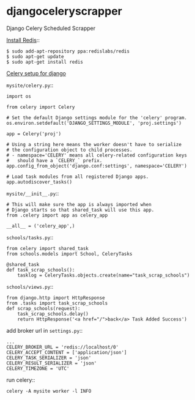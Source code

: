 # djangoceleryscrapper

Django Celery Scheduled Scrapper

[Install Redis](https://stackoverflow.com/a/67293964/2351696)::

    $ sudo add-apt-repository ppa:redislabs/redis
    $ sudo apt-get update
    $ sudo apt-get install redis

[Celery setup for django](https://docs.celeryproject.org/en/stable/django/first-steps-with-django.html)

`mysite/celery.py`::

    import os

    from celery import Celery

    # Set the default Django settings module for the 'celery' program.
    os.environ.setdefault('DJANGO_SETTINGS_MODULE', 'proj.settings')

    app = Celery('proj')

    # Using a string here means the worker doesn't have to serialize
    # the configuration object to child processes.
    # - namespace='CELERY' means all celery-related configuration keys
    #   should have a `CELERY_` prefix.
    app.config_from_object('django.conf:settings', namespace='CELERY')

    # Load task modules from all registered Django apps.
    app.autodiscover_tasks()

`mysite/__init__.py`::

    # This will make sure the app is always imported when
    # Django starts so that shared_task will use this app.
    from .celery import app as celery_app

    __all__ = ('celery_app',)

`schools/tasks.py`::

    from celery import shared_task
    from schools.models import School, CeleryTasks

    @shared_task
    def task_scrap_schools():
        tasklog = CeleryTasks.objects.create(name="task_scrap_schools")

`schools/views.py`::

    from django.http import HttpResponse
    from .tasks import task_scrap_schools 
    def scrap_schools(request):
        task_scrap_schools.delay()
        return HttpResponse('<a href="/">back</a> Task Added Success')

add broker url in `settings.py`::

    ...
    CELERY_BROKER_URL = 'redis://localhost/0'
    CELERY_ACCEPT_CONTENT = ['application/json']
    CELERY_TASK_SERIALIZER = 'json'
    CELERY_RESULT_SERIALIZER = 'json'
    CELERY_TIMEZONE = 'UTC'



run celery::

    celery -A mysite worker -l INFO

